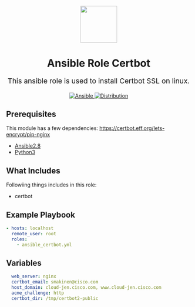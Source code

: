 <!-- This file was automatically generated by the `geine`. Make all changes to `README.yaml` and run `make readme` to rebuild this file. -->


<p align="center"> <img src="https://user-images.githubusercontent.com/50652676/62451340-ba925480-b78b-11e9-99f0-13a8a9cc0afa.png" width="100" height="100"></p>

<h1 align="center">
    Ansible Role Certbot
</h1>

<p align="center" style="font-size: 1.2rem;">
    This ansible role is used to install Certbot SSL on linux.
     </p>

<p align="center">

<a href="https://www.ansible.com">
  <img src="https://img.shields.io/badge/Ansible-2.8-green?style=flat&logo=ansible" alt="Ansible">
</a>
<a href="https://www.redhat.com/en">
  <img src="https://img.shields.io/badge/redhat-7.x-orange" alt="Distribution">
</a>
</p>
<p align="center">


## Prerequisites

This module has a few dependencies: https://certbot.eff.org/lets-encrypt/pip-nginx

- [Ansible2.8](https://docs.ansible.com/ansible/latest/installation_guide/intro_installation.html)
- [Python3](https://www.python.org/downloads)

## What Includes

Followiing things includes in this role:

- certbot

## Example Playbook

```yaml
- hosts: localhost
  remote_user: root
  roles:
    - ansible_certbot.yml
```

## Variables

```yaml
  web_server: nginx
  certbot_email: smakinen@cisco.com
  host_domain: cloud-jen.cisco.com, www.cloud-jen.cisco.com
  acme_challenge: http
  certbot_dir: /tmp/certbot2-public
  

```
